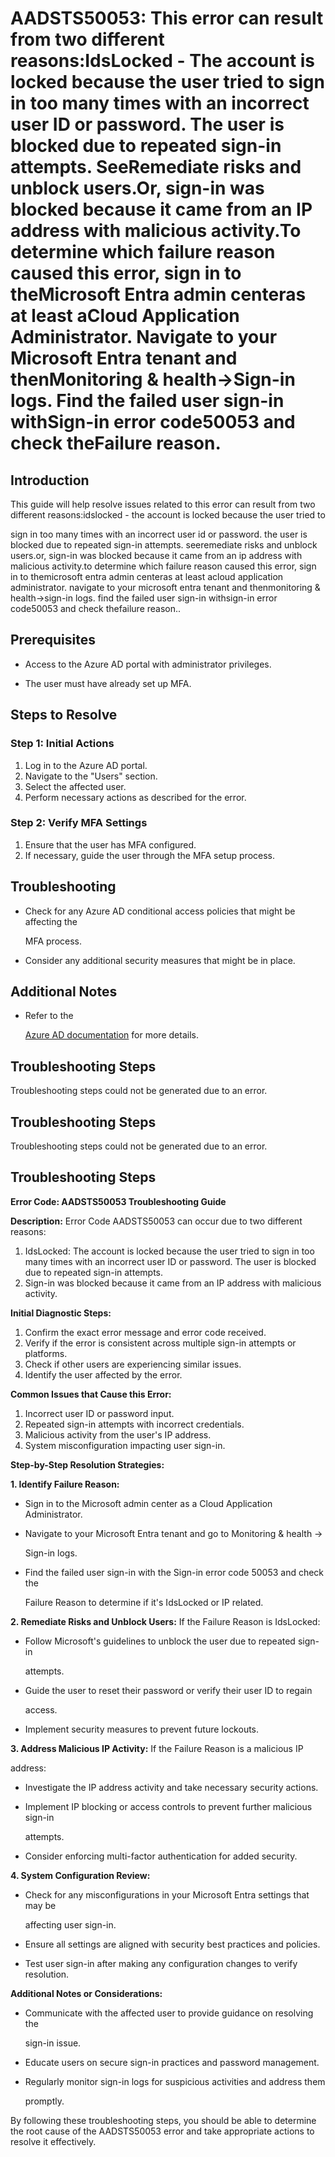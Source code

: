 # AADSTS50053: This error can result from two different reasons:IdsLocked - The account is locked because the user tried to sign in too many times with an incorrect user ID or password. The user is blocked due to repeated sign-in attempts. SeeRemediate risks and unblock users.Or, sign-in was blocked because it came from an IP address with malicious activity.To determine which failure reason caused this error, sign in to theMicrosoft Entra admin centeras at least aCloud Application Administrator. Navigate to your Microsoft Entra tenant and thenMonitoring & health->Sign-in logs. Find the failed user sign-in withSign-in error code50053 and check theFailure reason.


## Introduction

This guide will help resolve issues related to this error can result from two
different reasons:idslocked - the account is locked because the user tried to

sign in too many times with an incorrect user id or password. the user is
blocked due to repeated sign-in attempts. seeremediate risks and unblock
users.or, sign-in was blocked because it came from an ip address with malicious
activity.to determine which failure reason caused this error, sign in to
themicrosoft entra admin centeras at least acloud application administrator.
navigate to your microsoft entra tenant and thenmonitoring & health->sign-in
logs. find the failed user sign-in withsign-in error code50053 and check
thefailure reason..


## Prerequisites


* Access to the Azure AD portal with administrator privileges.

* The user must have already set up MFA.


## Steps to Resolve


### Step 1: Initial Actions

1. Log in to the Azure AD portal.
2. Navigate to the "Users" section.
3. Select the affected user.
4. Perform necessary actions as described for the error.


### Step 2: Verify MFA Settings

1. Ensure that the user has MFA configured.
2. If necessary, guide the user through the MFA setup process.


## Troubleshooting


* Check for any Azure AD conditional access policies that might be affecting the

  MFA process.

* Consider any additional security measures that might be in place.


## Additional Notes


* Refer to the

  [Azure AD 
documentation](https://learn.microsoft.com/en-us/azure/active-directory/)
  for more details.


## Troubleshooting Steps

Troubleshooting steps could not be generated due to an error.


## Troubleshooting Steps

Troubleshooting steps could not be generated due to an error.


## Troubleshooting Steps

**Error Code: AADSTS50053 Troubleshooting Guide**

**Description:** Error Code AADSTS50053 can occur due to two different reasons:

1. IdsLocked: The account is locked because the user tried to sign in too many
   times with an incorrect user ID or password. The user is blocked due to
   repeated sign-in attempts.
2. Sign-in was blocked because it came from an IP address with malicious
   activity.

**Initial Diagnostic Steps:** 

1. Confirm the exact error message and error code received.
2. Verify if the error is consistent across multiple sign-in attempts or
   platforms.
3. Check if other users are experiencing similar issues.
4. Identify the user affected by the error.

**Common Issues that Cause this Error:** 

1. Incorrect user ID or password input.
2. Repeated sign-in attempts with incorrect credentials.
3. Malicious activity from the user's IP address.
4. System misconfiguration impacting user sign-in.

**Step-by-Step Resolution Strategies:**

**1. Identify Failure Reason:**


* Sign in to the Microsoft admin center as a Cloud Application Administrator.

* Navigate to your Microsoft Entra tenant and go to Monitoring & health ->

  Sign-in logs.

* Find the failed user sign-in with the Sign-in error code 50053 and check the

  Failure Reason to determine if it's IdsLocked or IP related.

**2. Remediate Risks and Unblock Users:** If the Failure Reason is IdsLocked:


* Follow Microsoft's guidelines to unblock the user due to repeated sign-in

  attempts.

* Guide the user to reset their password or verify their user ID to regain

  access.

* Implement security measures to prevent future lockouts.

**3. Address Malicious IP Activity:** If the Failure Reason is a malicious IP

address:


* Investigate the IP address activity and take necessary security actions.

* Implement IP blocking or access controls to prevent further malicious sign-in

  attempts.

* Consider enforcing multi-factor authentication for added security.

**4. System Configuration Review:**


* Check for any misconfigurations in your Microsoft Entra settings that may be

  affecting user sign-in.

* Ensure all settings are aligned with security best practices and policies.

* Test user sign-in after making any configuration changes to verify resolution.

**Additional Notes or Considerations:**


* Communicate with the affected user to provide guidance on resolving the

  sign-in issue.

* Educate users on secure sign-in practices and password management.

* Regularly monitor sign-in logs for suspicious activities and address them

  promptly.

By following these troubleshooting steps, you should be able to determine the
root cause of the AADSTS50053 error and take appropriate actions to resolve it
effectively.